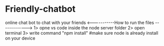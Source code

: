 # Friendly-chatbot
online chat bot to chat with your friends &lt;-----------How to run the files -------------> 1> opne vs code inside the node server folder 2> open terminal 3> write command "npm install" #make sure node is already install on your device
